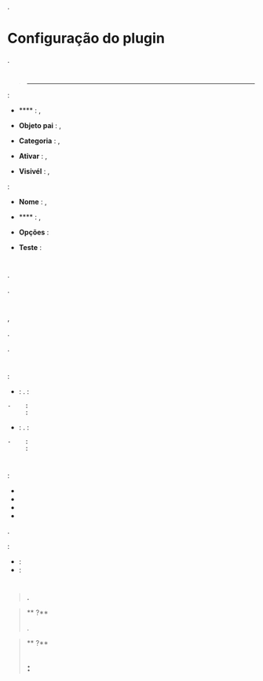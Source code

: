 .

# Configuração do plugin



.

# 

> ****
>
> 
> 

 :

-   **** : ,

-   **Objeto pai** : 
    ,

-   **Categoria** : 
    ,

-   **Ativar** : ,

-   **Visivél** : ,

 :

-   **Nome** : ,

-   **** : 
    ,

-   **Opções** : 
    

-   **Teste** : 

# 



.



. 



# 

,

.




.

# 


 :

-    : . 
     :

    -    : 
         : 

-    : . 
     :

    -    : 
         : 

# 

 :

- 
- 
- 
- 

.

 :

-  : 
-  : 

# 

> **.**
>
> 

> ** ?**
>
> .

> ** ?**
>
>  :
> - 

> 

